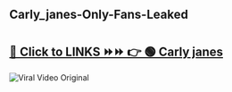 
 ## Carly_janes-Only-Fans-Leaked

# <h2><a href="https://clipsfans.com/Carly_janes&ref=git">🔗 Click to LINKS ⏩⏩ 👉 🟢 Carly janes </a></h2>

<a href="https://clipsfans.com/Carly_janes&ref=git" rel="nofollow" data-target="animated-image.originalLink"><img src="https://i.ibb.co.com/xMMVF88/686577567.gif" alt="Viral Video Original" style="max-width: 100%; display: inline-block;" data-target="animated-image.originalImage"></a>
